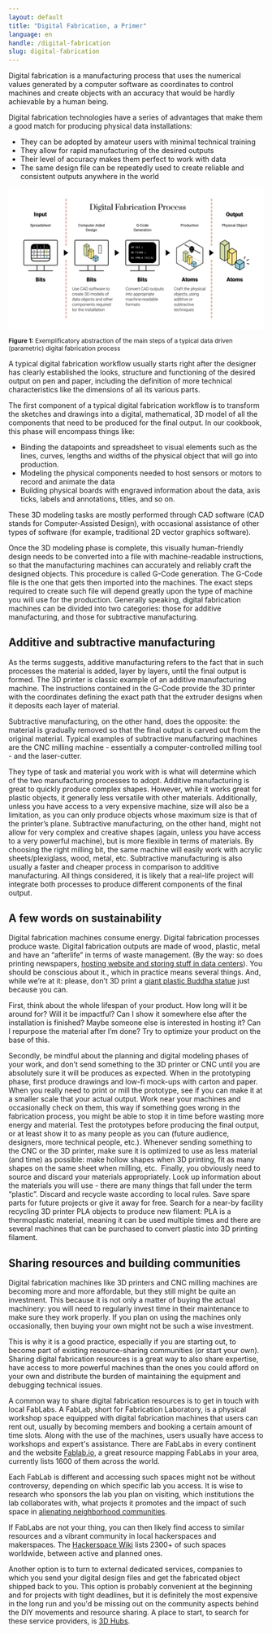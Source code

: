 ```yaml
---
layout: default
title: "Digital Fabrication, a Primer"
language: en
handle: /digital-fabrication
slug: digital-fabrication
---
```


Digital fabrication is a manufacturing process that uses the numerical values generated by a computer software as coordinates to control machines and create objects with an accuracy that would be hardly achievable by a human being.

Digital fabrication technologies have a series of advantages that make them a good match for producing physical data installations:

- They can be adopted by amateur users with minimal technical training
- They allow for rapid manufacturing of the desired outputs
- Their level of accuracy makes them perfect to work with data
- The same design file can be repeatedly used to create reliable and consistent outputs anywhere in the world

<img style="max-width: 100%" src="/img/digital-fabrication-process.png">
<p style="font-size: 12px"><b>Figure 1:</b> Exemplificatory abstraction of the main steps of a typical data driven (parametric) digital fabrication process</p>

A typical digital fabrication workflow usually starts right after the designer has clearly established the looks, structure and functioning of the desired output on pen and paper, including the definition of more technical characteristics like the dimensions of all its various parts. 

The first component of a typical digital fabrication workflow is to transform the sketches and drawings into a digital, mathematical, 3D model of all the components that need to be produced for the final output. In our cookbook, this phase will encompass things like:

- Binding the datapoints and spreadsheet to visual elements such as the lines, curves, lengths and widths of the physical object that will go into production.
- Modeling the physical components needed to host sensors or motors to record and animate the data
- Building physical boards with engraved information about the data, axis ticks, labels and annotations, titles, and so on.

These 3D modeling tasks are mostly performed through CAD software (CAD stands for Computer-Assisted Design), with occasional assistance of other types of software (for example, traditional 2D vector graphics software).

Once the 3D modeling phase is complete, this visually human-friendly design needs to be converted into a file with machine-readable instructions, so that the manufacturing machines can accurately and reliably craft the designed objects. This procedure is called G-Code generation. The G-Code file is the one that gets then imported into the machines. The exact steps required to create such file will depend greatly upon the type of machine you will use for the production. Generally speaking, digital fabrication machines can be divided into two categories: those for additive manufacturing, and those for subtractive manufacturing.

## Additive and subtractive manufacturing

As the terms suggests, additive manufacturing refers to the fact that in such processes the material is added, layer by layers, until the final output is formed. The 3D printer is classic example of an additive manufacturing machine. The instructions contained in the G-Code provide the 3D printer with the coordinates defining the exact path that the extruder designs when it deposits each layer of material. 

Subtractive manufacturing, on the other hand, does the opposite: the material is gradually removed so that the final output is carved out from the original material. Typical examples of subtractive manufacturing machines are the CNC milling machine - essentially a computer-controlled milling tool - and the laser-cutter.

They type of task and material you work with is what will determine which of the two manufacturing processes to adopt. Additive manufacturing is great to quickly produce complex shapes. However, while it works great for plastic objects, it generally less versatile with other materials. Additionally, unless you have access to a very expensive machine, size will also be a limitation, as you can only produce objects whose maximum size is that of the printer’s plane.
Subtractive manufacturing, on the other hand, might not allow for very complex and creative shapes (again, unless you have access to a very powerful machine), but is more flexible in terms of materials. By choosing the right milling bit, the same machine will easily work with acrylic sheets/plexiglass, wood, metal, etc. Subtractive manufacturing is also usually a faster and cheaper process in comparison to additive manufacturing. All things considered, it is likely that a real-life project will integrate both processes to produce different components of the final output.

## A few words on sustainability

Digital fabrication machines consume energy. Digital fabrication processes produce waste. Digital fabrication outputs are made of wood, plastic, metal and have an “afterlife” in terms of waste management. (By the way: so does printing newspapers, [hosting website and storing stuff in data centers](https://data-economy.com/data-centres-world-will-consume-1-5-earths-power-2025/)). You should be conscious about it., which in practice means several things. And, while we’re at it: please, don’t 3D print a [giant plastic Buddha statue](https://www.yeggi.com/q/buddha/) just because you can.

First, think about the whole lifespan of your product. How long will it be around for? Will it be impactful? Can I show it somewhere else after the installation is finished? Maybe someone else is interested in hosting it? Can I repurpose the material after I’m done? Try to optimize your product on the base of this.

Secondly, be mindful about the planning and digital modeling phases of your work, and don’t send something to the 3D printer or CNC until you are absolutely sure it will be produces as expected. When in the prototyping phase, first produce drawings and low-fi mock-ups with carton and paper.  When you really need to print or mill the prototype, see if you can make it at a smaller scale that your actual output. Work near your machines and occasionally check on them, this way if something goes wrong in the fabrication process, you might be able to stop it in time before wasting more energy and material. Test the prototypes before producing the final output, or at least show it to as many people as you can (future audience, designers, more technical people, etc.).  Whenever sending something to the CNC or the 3D printer, make sure it is optimized to use as less material (and time) as possible: make hollow shapes when 3D printing, fit as many shapes on the same sheet when milling, etc. 
Finally, you obviously need to source and discard your materials appropriately. Look up information about the materials you will use - there are many things that fall under the term “plastic”. Discard and recycle waste according to local rules. Save spare parts for future projects or give it away for free. Search for a near-by facility recycling 3D printer PLA objects to produce new filament: PLA is a thermoplastic material, meaning it can be used multiple times and there are several machines that can be purchased to convert plastic into 3D printing filament.


## Sharing resources and building communities
Digital fabrication machines like 3D printers and CNC milling machines are becoming more and more affordable, but they still might be quite an investment. This because it is not only a matter of buying the actual machinery: you will need to regularly invest time in their maintenance to make sure they work properly. If you plan on using the machines only occasionally, then buying your own might not be such a wise investment.

This is why it is a good practice, especially if you are starting out, to become part of existing resource-sharing communities (or start your own). Sharing digital fabrication resources is a great way to also share expertise, have access to more powerful machines than the ones you could afford on your own and distribute the burden of maintaining the equipment and debugging technical issues. 

A common way to share digital fabrication resources is to get in touch with local FabLabs. A FabLab, short for Fabrication Laboratory, is a physical workshop space equipped with digital fabrication machines that users can rent out, usually by becoming members and booking a certain amount of time slots. Along with the use of the machines, users usually have access to workshops and expert's assistance. There are FabLabs in every continent and the website <a href = "https://www.fablabs.io/">Fablab.io</a>, a great resource mapping FabLabs in your area, currently lists 1600 of them across the world. 

Each FabLab is different and accessing such spaces might not be without controversy, depending on which specific lab you access. It is wise to research who sponsors the lab you plan on visiting, which institutions the lab collaborates with, what projects it promotes and the impact of such space in <a href = "https://www.theguardian.com/science/political-science/2015/apr/04/tooling-up-civic-visions-fablabs-and-grassroots-activism">alienating neighborhood communities</a>.

If FabLabs are not your thing, you can then likely find access to similar resources and a vibrant community in local hackerspaces and makerspaces. The <a href="https://wiki.hackerspaces.org/List_of_ALL_hackerspaces">Hackerspace Wiki</a> lists 2300+ of such spaces worldwide, between active and planned ones.

Another option is to turn to external dedicated services, companies to which you send your digital design files and get the fabricated object shipped back to you. This option is probably convenient at the beginning and for projects with tight deadlines, but it is definitely the most expensive in the long run and you'd be missing out on the community aspects behind the DIY movements and resource sharing. A place to start, to search for these service providers, is <a href="https://www.3dhubs.com/">3D Hubs</a>.